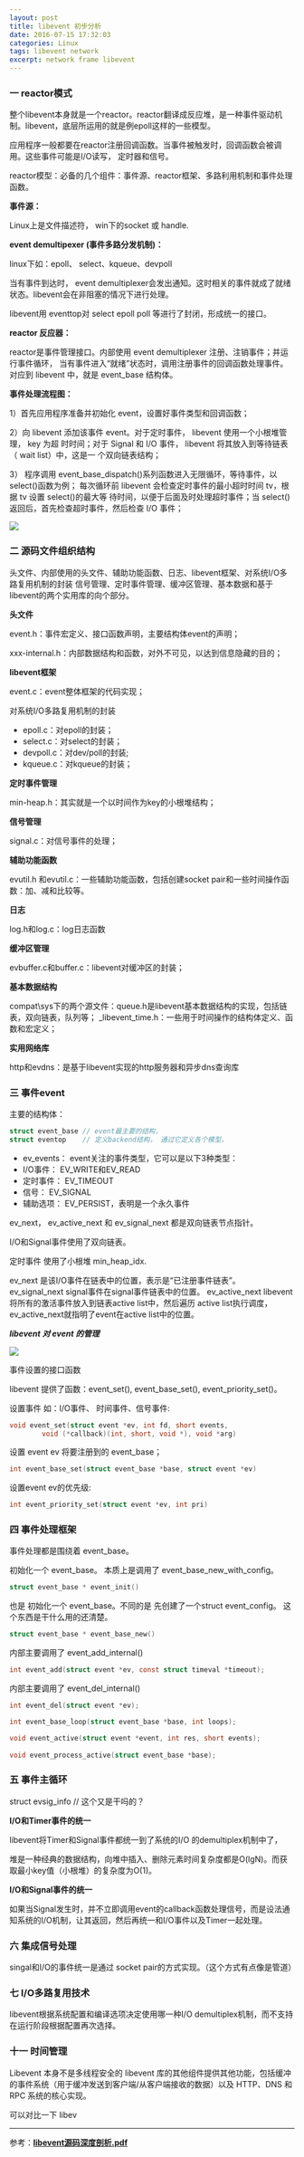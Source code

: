 ```yaml
---
layout: post
title: libevent 初步分析
date: 2016-07-15 17:32:03
categories: Linux
tags: libevent network 
excerpt: network frame libevent
---
```


### 一 reactor模式

整个libevent本身就是一个reactor。reactor翻译成反应堆，是一种事件驱动机制。libevent，底层所运用的就是例epoll这样的一些模型。

应用程序一般都要在reactor注册回调函数。当事件被触发时，回调函数会被调用。这些事件可能是I/O读写， 定时器和信号。

reactor模型：必备的几个组件：事件源、reactor框架、多路利用机制和事件处理函数。
	
**事件源：**

Linux上是文件描述符， win下的socket 或 handle.

**event demultipexer (事件多路分发机制)：**

linux下如：epoll、 select、kqueue、devpoll

当有事件到达时， event demultiplexer会发出通知。这时相关的事件就成了就绪状态。libevent会在非阻塞的情况下进行处理。

libevent用 eventtop对 select epoll poll 等进行了封闭，形成统一的接口。

**reactor 反应器：**

reactor是事件管理接口。内部使用 event demultiplexer 注册、注销事件；并运行事件循环，
当有事件进入“就绪”状态时，调用注册事件的回调函数处理事件。对应到 libevent 中，就是 event_base 结构体。

**事件处理流程图：**

1）首先应用程序准备并初始化 event，设置好事件类型和回调函数；

2）向 libevent 添加该事件 event。对于定时事件， libevent 使用一个小根堆管理， key 为超
时时间；对于 Signal 和 I/O 事件， libevent 将其放入到等待链表（ wait list）中，这是一
个双向链表结构；

3） 程序调用 event_base_dispatch()系列函数进入无限循环，等待事件，以 select()函数为例；
每次循环前 libevent 会检查定时事件的最小超时时间 tv，根据 tv 设置 select()的最大等
待时间，以便于后面及时处理超时事件；当 select()返回后，首先检查超时事件，然后检查 I/O 事件；

![](/assets/network/libevent_event_next.png)  

### 二  源码文件组织结构

头文件、内部使用的头文件、辅助功能函数、日志、libevent框架、对系统I/O多路复用机制的封装
信号管理、定时事件管理、缓冲区管理、基本数据和基于libevent的两个实用库的向个部分。

**头文件**

event.h：事件宏定义、接口函数声明，主要结构体event的声明；

xxx-internal.h：内部数据结构和函数，对外不可见，以达到信息隐藏的目的；
	
**libevent框架**

event.c：event整体框架的代码实现；
	
对系统I/O多路复用机制的封装

- epoll.c：对epoll的封装；
- select.c：对select的封装；
- devpoll.c：对dev/poll的封装;
- kqueue.c：对kqueue的封装；

**定时事件管理**

min-heap.h：其实就是一个以时间作为key的小根堆结构；

**信号管理**

signal.c：对信号事件的处理；
	
**辅助功能函数**

evutil.h 和evutil.c：一些辅助功能函数，包括创建socket pair和一些时间操作函数：加、减和比较等。

**日志**

log.h和log.c：log日志函数

**缓冲区管理**

evbuffer.c和buffer.c：libevent对缓冲区的封装；

**基本数据结构**

compat\sys下的两个源文件：queue.h是libevent基本数据结构的实现，包括链表，双向链表，队列等；
_libevent_time.h：一些用于时间操作的结构体定义、函数和宏定义；
	
**实用网络库**

http和evdns：是基于libevent实现的http服务器和异步dns查询库


### 三 事件event
	
主要的结构体：

```c
struct event_base // event最主要的结构，
struct eventop    // 定义backend结构， 通过它定义各个模型，
```

- ev_events： event关注的事件类型，它可以是以下3种类型：
- I/O事件：  EV_WRITE和EV_READ
- 定时事件： EV_TIMEOUT
- 信号：     EV_SIGNAL	
- 辅助选项： EV_PERSIST，表明是一个永久事件

ev_next， ev_active_next 和 ev_signal_next 都是双向链表节点指针。

I/O和Signal事件使用了双向链表。

定时事件 使用了小根堆 min_heap_idx.

ev_next 是该I/O事件在链表中的位置，表示是“已注册事件链表”。
ev_signal_next signal事件在signal事件链表中的位置。
ev_active_next libevent将所有的激活事件放入到链表active list中，然后遍历 active list执行调度，ev_active_next就指明了event在active list中的位置。
 
***libevent 对 event 的管理***

![](/assets/network/libevent_event_managemant.png)  

事件设置的接口函数 

libevent 提供了函数：event_set(), event_base_set(), event_priority_set()。

设置事件 如：I/O事件、 时间事件、信号事件:

```c
void event_set(struct event *ev, int fd, short events,
		void (*callback)(int, short, void *), void *arg)
```

设置 event ev 将要注册到的 event_base；

```c
int event_base_set(struct event_base *base, struct event *ev)
```

设置event ev的优先级:

 ```c  
int event_priority_set(struct event *ev, int pri)
```

### 四 事件处理框架

事件处理都是围绕着 event_base。

初始化一个 event_base。 本质上是调用了 event_base_new_with_config。

```c
struct event_base * event_init()
```

也是 初始化一个 event_base。不同的是 先创建了一个struct event_config。 这个东西是干什么用的还清楚。

```c
struct event_base * event_base_new()
```

内部主要调用了 event_add_internal()

```c
int event_add(struct event *ev, const struct timeval *timeout);
```

内部主要调用了 event_del_internal()

```c
int event_del(struct event *ev);
```

```c
int event_base_loop(struct event_base *base, int loops);

void event_active(struct event *event, int res, short events);
	
void event_process_active(struct event_base *base);
```

### 五  事件主循环

struct evsig_info // 这个又是干吗的？

**I/O和Timer事件的统一**
	
libevent将Timer和Signal事件都统一到了系统的I/O 的demultiplex机制中了，

堆是一种经典的数据结构，向堆中插入、删除元素时间复杂度都是O(lgN)。而获取最小key值（小根堆）的复杂度为O(1)。


**I/O和Signal事件的统一**

如果当Signal发生时，并不立即调用event的callback函数处理信号，而是设法通知系统的I/O机制，让其返回，然后再统一和I/O事件以及Timer一起处理。


### 六 集成信号处理

singal和I/O的事件统一是通过 socket pair的方式实现。（这个方式有点像是管道）

### 七 I/O多路复用技术

libevent根据系统配置和编译选项决定使用哪一种I/O demultiplex机制，而不支持在运行阶段根据配置再次选择。


### 十一 时间管理 

Libevent 本身不是多线程安全的
libevent 库的其他组件提供其他功能，包括缓冲的事件系统（用于缓冲发送到客户端/从客户端接收的数据）以及 HTTP、DNS 和 RPC 系统的核心实现。

可以对比一下 libev 

---

参考：[**libevent源码深度剖析.pdf**](http://pan.baidu.com/s/1hssU5KC)
	